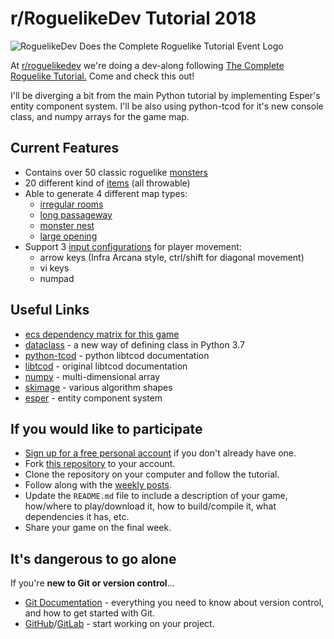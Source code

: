 # r/RoguelikeDev Tutorial 2018

![RoguelikeDev Does the Complete Roguelike Tutorial Event Logo](https://i.imgur.com/EYJFgdI.png)

At [r/roguelikedev](https://reddit.com/r/roguelikedev/wiki/python_tutorial_series) we're doing a dev-along following [The Complete Roguelike Tutorial.](http://rogueliketutorials.com/libtcod/1) Come and check this out!

I'll be diverging a bit from the main Python tutorial by implementing Esper's entity component system. I'll be also using python-tcod for it's new console class, and numpy arrays for the game map. 
 
## Current Features
* Contains over 50 classic roguelike [monsters](https://github.com/toptea/roguelike_tutorial/blob/master/src/data/monster.csv)
* 20 different kind of [items](https://github.com/toptea/roguelike_tutorial/blob/master/src/data/item.csv) (all throwable)
* Able to generate 4 different map types: 
  * [irregular rooms](https://i.imgur.com/1gbj1dc.png)
  * [long passageway](https://i.imgur.com/NERgrGl.png)
  * [monster nest](https://i.imgur.com/5KcPg7g.png)
  * [large opening](https://i.imgur.com/3n5KsJY.png)
* Support 3 [input configurations](http://www.roguebasin.com/index.php?title=User_interface_features#Movement_keys) for player movement:
  * arrow keys (Infra Arcana style, ctrl/shift for diagonal movement)
  * vi keys
  * numpad
 
## Useful Links
* [ecs dependency matrix for this game](https://docs.google.com/spreadsheets/d/1VBtESOR2Gw8qIozxbZZv7mtPuL6ecgKIm38q0Ai-ZSg/edit#gid=0)
* [dataclass](https://kotlinfrompython.wordpress.com/2018/04/30/python-dataclasses-a-revolution/) - a new way of defining class in Python 3.7
* [python-tcod](http://python-tdl.readthedocs.io/en/latest/?badge=latest) - python libtcod documentation
* [libtcod](http://roguecentral.org/doryen/data/libtcod/doc/1.5.1/index2.html) - original libtcod documentation
* [numpy](https://docs.scipy.org/doc/numpy-1.14.0/index.html) - multi-dimensional array
* [skimage](http://scikit-image.org/docs/stable/api/skimage.draw.html) - various algorithm shapes
* [esper](https://github.com/benmoran56/esper) - entity component system

## If you would like to participate 

* [Sign up for a free personal account](https://gitlab.com/users/sign_in#register-pane) if you don't already have one.
* Fork [this repository](https://gitlab.com/aaron-santos/roguelikedev-does-the-complete-roguelike-tutorial) to your account.
* Clone the repository on your computer and follow the tutorial.
* Follow along with the [weekly posts](https://www.reddit.com/r/roguelikedev).
* Update the `README.md` file to include a description of your game, how/where to play/download it, how to build/compile it, what dependencies it has, etc.
* Share your game on the final week.

## It's dangerous to go alone

If you're **new to Git or version control**…

* [Git Documentation](https://git-scm.com/documentation) - everything you need to know about version control, and how to get started with Git.
* [GitHub](https://help.github.com/)/[GitLab](https://gitlab.com/help/gitlab-basics/command-line-commands.md#start-working-on-your-project) - start working on your project.
